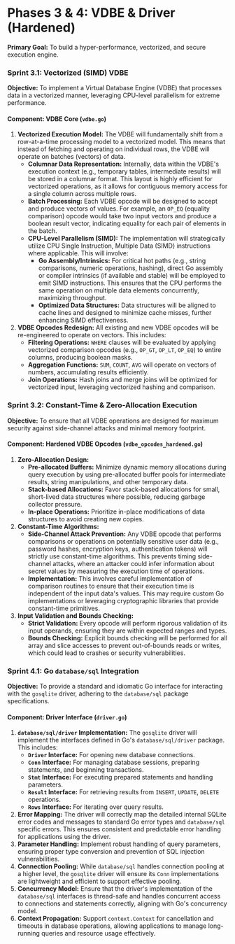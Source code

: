 # **Phases 3 & 4: VDBE & Driver (Hardened)**

**Primary Goal:** To build a hyper-performance, vectorized, and secure execution engine.

### **Sprint 3.1: Vectorized (SIMD) VDBE**

**Objective:** To implement a Virtual Database Engine (VDBE) that processes data in a vectorized manner, leveraging CPU-level parallelism for extreme performance.

#### **Component: VDBE Core (`vdbe.go`)**

1.  **Vectorized Execution Model:** The VDBE will fundamentally shift from a row-at-a-time processing model to a vectorized model. This means that instead of fetching and operating on individual rows, the VDBE will operate on batches (vectors) of data.
    *   **Columnar Data Representation:** Internally, data within the VDBE's execution context (e.g., temporary tables, intermediate results) will be stored in a columnar format. This layout is highly efficient for vectorized operations, as it allows for contiguous memory access for a single column across multiple rows.
    *   **Batch Processing:** Each VDBE opcode will be designed to accept and produce vectors of values. For example, an `OP_EQ` (equality comparison) opcode would take two input vectors and produce a boolean result vector, indicating equality for each pair of elements in the batch.
    *   **CPU-Level Parallelism (SIMD):** The implementation will strategically utilize CPU Single Instruction, Multiple Data (SIMD) instructions where applicable. This will involve:
        *   **Go Assembly/Intrinsics:** For critical hot paths (e.g., string comparisons, numeric operations, hashing), direct Go assembly or compiler intrinsics (if available and stable) will be employed to emit SIMD instructions. This ensures that the CPU performs the same operation on multiple data elements concurrently, maximizing throughput.
        *   **Optimized Data Structures:** Data structures will be aligned to cache lines and designed to minimize cache misses, further enhancing SIMD effectiveness.
2.  **VDBE Opcodes Redesign:** All existing and new VDBE opcodes will be re-engineered to operate on vectors. This includes:
    *   **Filtering Operations:** `WHERE` clauses will be evaluated by applying vectorized comparison opcodes (e.g., `OP_GT`, `OP_LT`, `OP_EQ`) to entire columns, producing boolean masks.
    *   **Aggregation Functions:** `SUM`, `COUNT`, `AVG` will operate on vectors of numbers, accumulating results efficiently.
    *   **Join Operations:** Hash joins and merge joins will be optimized for vectorized input, leveraging vectorized hashing and comparison.

### **Sprint 3.2: Constant-Time & Zero-Allocation Execution**

**Objective:** To ensure that all VDBE operations are designed for maximum security against side-channel attacks and minimal memory footprint.

#### **Component: Hardened VDBE Opcodes (`vdbe_opcodes_hardened.go`)**

1.  **Zero-Allocation Design:**
    *   **Pre-allocated Buffers:** Minimize dynamic memory allocations during query execution by using pre-allocated buffer pools for intermediate results, string manipulations, and other temporary data.
    *   **Stack-based Allocations:** Favor stack-based allocations for small, short-lived data structures where possible, reducing garbage collector pressure.
    *   **In-place Operations:** Prioritize in-place modifications of data structures to avoid creating new copies.
2.  **Constant-Time Algorithms:**
    *   **Side-Channel Attack Prevention:** Any VDBE opcode that performs comparisons or operations on potentially sensitive user data (e.g., password hashes, encryption keys, authentication tokens) will strictly use constant-time algorithms. This prevents timing side-channel attacks, where an attacker could infer information about secret values by measuring the execution time of operations.
    *   **Implementation:** This involves careful implementation of comparison routines to ensure that their execution time is independent of the input data's values. This may require custom Go implementations or leveraging cryptographic libraries that provide constant-time primitives.
3.  **Input Validation and Bounds Checking:**
    *   **Strict Validation:** Every opcode will perform rigorous validation of its input operands, ensuring they are within expected ranges and types.
    *   **Bounds Checking:** Explicit bounds checking will be performed for all array and slice accesses to prevent out-of-bounds reads or writes, which could lead to crashes or security vulnerabilities.

### **Sprint 4.1: Go `database/sql` Integration**

**Objective:** To provide a standard and idiomatic Go interface for interacting with the `gosqlite` driver, adhering to the `database/sql` package specifications.

#### **Component: Driver Interface (`driver.go`)**

1.  **`database/sql/driver` Implementation:** The `gosqlite` driver will implement the interfaces defined in Go's `database/sql/driver` package. This includes:
    *   **`Driver` Interface:** For opening new database connections.
    *   **`Conn` Interface:** For managing database sessions, preparing statements, and beginning transactions.
    *   **`Stmt` Interface:** For executing prepared statements and handling parameters.
    *   **`Result` Interface:** For retrieving results from `INSERT`, `UPDATE`, `DELETE` operations.
    *   **`Rows` Interface:** For iterating over query results.
2.  **Error Mapping:** The driver will correctly map the detailed internal SQLite error codes and messages to standard Go error types and `database/sql` specific errors. This ensures consistent and predictable error handling for applications using the driver.
3.  **Parameter Handling:** Implement robust handling of query parameters, ensuring proper type conversion and prevention of SQL injection vulnerabilities.
4.  **Connection Pooling:** While `database/sql` handles connection pooling at a higher level, the `gosqlite` driver will ensure its `Conn` implementations are lightweight and efficient to support effective pooling.
5.  **Concurrency Model:** Ensure that the driver's implementation of the `database/sql` interfaces is thread-safe and handles concurrent access to connections and statements correctly, aligning with Go's concurrency model.
6.  **Context Propagation:** Support `context.Context` for cancellation and timeouts in database operations, allowing applications to manage long-running queries and resource usage effectively.
